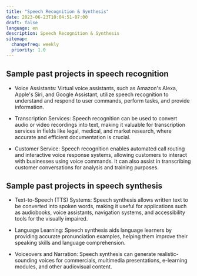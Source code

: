 ```yaml
---
title: "Speech Recognition & Synthesis"
date: 2023-06-23T10:04:51-07:00
draft: false
language: en
description: Speech Recognition & Synthesis
sitemap:
  changefreq: weekly
  priority: 1.0
---
```


## Sample past projects in speech recognition ##

- Voice Assistants: Virtual voice assistants, such as Amazon's Alexa, Apple's Siri, and Google Assistant, utilize speech recognition to understand and respond to user commands, perform tasks, and provide information.

- Transcription Services: Speech recognition can be used to convert audio or video recordings into text, making it valuable for transcription services in fields like legal, medical, and market research, where accurate and efficient documentation is crucial.

- Customer Service: Speech recognition enables automated call routing and interactive voice response systems, allowing customers to interact with businesses using voice commands. It can also assist in transcribing customer conversations for analysis and training purposes.

## Sample past projects in speech synthesis ##

- Text-to-Speech (TTS) Systems: Speech synthesis allows written text to be converted into spoken words, making it useful for applications such as audiobooks, voice assistants, navigation systems, and accessibility tools for the visually impaired.

- Language Learning: Speech synthesis aids language learners by providing accurate pronunciation examples, helping them improve their speaking skills and language comprehension.

- Voiceovers and Narration: Speech synthesis can generate realistic-sounding voices for commercials, multimedia presentations, e-learning modules, and other audiovisual content.